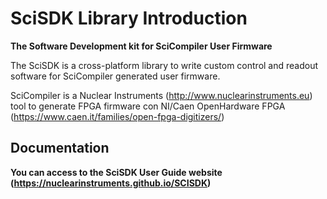 #  SciSDK Library Introduction 
<b> The Software Development kit for SciCompiler User Firmware </b>


The SciSDK is a cross-platform library to write custom control and readout software for SciCompiler generated user firmware.

SciCompiler is a Nuclear Instruments (http://www.nuclearinstruments.eu) tool to generate FPGA firmware con NI/Caen OpenHardware FPGA (https://www.caen.it/families/open-fpga-digitizers/)


## Documentation

<b>You can access to the SciSDK User Guide website (https://nuclearinstruments.github.io/SCISDK)</b>


